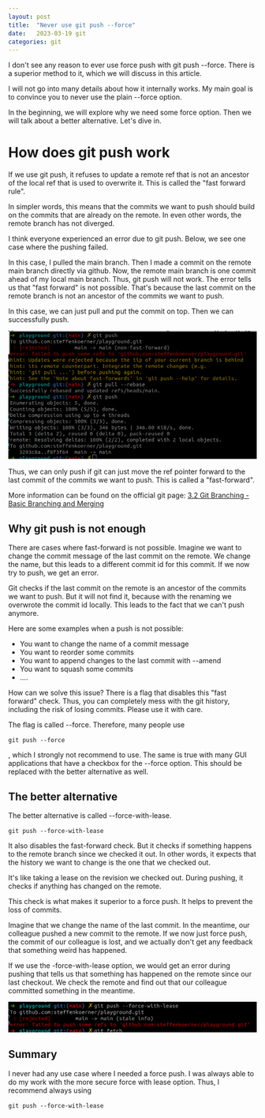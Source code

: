 ```yaml
---
layout: post
title:  "Never use git push --force"
date:   2023-03-19 git
categories: git
---
```


I don't see any reason to ever use force push with git push --force. There is a superior method to it, which we will discuss in this article.

I will not go into many details about how it internally works. My main goal is to convince you
to never use the plain --force option.

In the beginning, we will explore why we need some force option. Then we will talk about a better alternative. Let's dive in.

# How does git push work
If we use git push, it refuses to update a remote ref that is not an ancestor of the local ref that is used to overwrite it. This is called the "fast forward rule". 

In simpler words, this means that the commits we want to push should build on the commits that are already on the remote. In even other words, the remote branch has not diverged.

I think everyone experienced an error due to git push. Below, we see one case where the pushing failed.

In this case, I pulled the main branch. Then I made a commit on the remote main branch directly via github. Now, the remote main branch is one commit ahead of my local main branch. Thus, git push will not work. The error tells us that "fast forward" is not possible. That's because the last commit on the remote branch is not an ancestor of the commits we want to push.

In this case, we can just pull and put the commit on top. Then we can successfully push.

![Remote Diverged](/images/git_push_error.png)

Thus, we can only push if git can just move the ref pointer forward to the last commit of the commits we want to push. This is called a "fast-forward". 

More information can be found on the official git page: [3.2 Git Branching - Basic Branching and Merging](https://git-scm.com/book/en/v2/Git-Branching-Basic-Branching-and-Merging)



## Why git push is not enough
There are cases where fast-forward is not possible. Imagine we want to change the commit message of the last commit on the remote. We change the name, but this leads to a different commit id for this commit. If we now try to push, we get an error.

Git checks if the last commit on the remote is an ancestor of the commits we want to push. But it will not find it, because with the renaming we overwrote the commit id locally. This leads to the fact that we can't push anymore.

Here are some examples when a push is not possible:
* You want to change the name of a commit message
* You want to reorder some commits
* You want to append changes to the last commit with --amend
* You want to squash some commits
* ....

How can we solve this issue?
There is a flag that disables this "fast forward" check. Thus, you can completely mess with the git history, including the risk of losing commits. Please use it with care.

The flag is called --force. Therefore, many people use

```
git push --force
```

, which I strongly not recommend to use. The same is true with many GUI applications that have a checkbox for the --force option. This should be replaced with the better alternative as well.

## The better alternative
The better alternative is called --force-with-lease.

```
git push --force-with-lease
```

It also disables the fast-forward check. But it checks if something happens to the remote branch since we checked it out. In other words, it expects that the history we want to change is the one that we checked out.

It's like taking a lease on the revision we checked out. During pushing, it checks if anything has changed on the remote.

This check is what makes it superior to a force push. It helps to prevent 
the loss of commits.

Imagine that we change the name of the last commit. In the meantime, our colleague pushed a new commit to the remote. If we now just force push, the commit of our colleague is lost, and we actually don't get any feedback that something weird has happened.

If we use the -force-with-lease option, we would get an error during pushing that tells us that
something has happened on the remote since our last checkout. We check the remote and find out that our colleague committed something in the meantime. 

![Remote Diverged](/images/git_force_failed.png)



## Summary
I never had any use case where I needed a force push. I was always able to do my work with the more secure force with lease option. Thus, I recommend always using 

```
git push --force-with-lease
```

